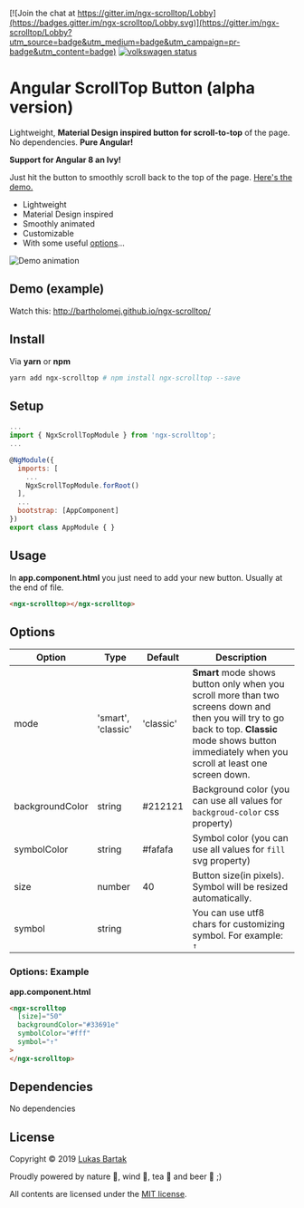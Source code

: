 [![Join the chat at https://gitter.im/ngx-scrolltop/Lobby](https://badges.gitter.im/ngx-scrolltop/Lobby.svg)](https://gitter.im/ngx-scrolltop/Lobby?utm_source=badge&utm_medium=badge&utm_campaign=pr-badge&utm_content=badge)
[![volkswagen status](https://auchenberg.github.io/volkswagen/volkswargen_ci.svg?v=1)](https://github.com/auchenberg/volkswagen)

# Angular ScrollTop Button (alpha version)

Lightweight, **Material Design inspired button for scroll-to-top** of the page. No dependencies. **Pure Angular!**

**Support for Angular 8 an Ivy!**

Just hit the button to smoothly scroll back to the top of the page. [Here's the demo.](http://bartholomej.github.io/ngx-scrolltop/)

- Lightweight
- Material Design inspired
- Smoothly animated
- Customizable
- With some useful [options](#settings)...

![Demo animation](https://github.com/bartholomej/material-scrollTop/blob/master/demo/images/material-scrolltop-animation.gif)

## Demo (example)

Watch this: [http://bartholomej.github.io/ngx-scrolltop/
](http://bartholomej.github.io/ngx-scrolltop/)

## Install

Via **yarn** or **npm**

```bash
yarn add ngx-scrolltop # npm install ngx-scrolltop --save
```

## Setup

```js
...
import { NgxScrollTopModule } from 'ngx-scrolltop';
...

@NgModule({
  imports: [
    ...
    NgxScrollTopModule.forRoot()
  ],
  ...
  bootstrap: [AppComponent]
})
export class AppModule { }
```

## Usage

In **app.component.html** you just need to add your new button. Usually at the end of file.

```html
<ngx-scrolltop></ngx-scrolltop>
```

## Options

| Option          | Type               | Default   | Description                                                                                                                                                                                              |
| --------------- | ------------------ | --------- | -------------------------------------------------------------------------------------------------------------------------------------------------------------------------------------------------------- |
| mode            | 'smart', 'classic' | 'classic' | **Smart** mode shows button only when you scroll more than two screens down and then you will try to go back to top. **Classic** mode shows button immediately when you scroll at least one screen down. |
| backgroundColor | string             | #212121   | Background color (you can use all values for `backgroud-color` css property)                                                                                                                             |
| symbolColor     | string             | #fafafa   | Symbol color (you can use all values for `fill` svg property)                                                                                                                                            |
| size            | number             | 40        | Button size(in pixels). Symbol will be resized automatically.                                                                                                                                            |
| symbol          | string             |           | You can use utf8 chars for customizing symbol. For example: `↑`                                                                                                                                          |

### Options: Example

**app.component.html**

```html
<ngx-scrolltop
  [size]="50"
  backgroundColor="#33691e"
  symbolColor="#fff"
  symbol="↑"
>
</ngx-scrolltop>
```

## Dependencies

No dependencies

## License

Copyright &copy; 2019 [Lukas Bartak](http://bartweb.cz)

Proudly powered by nature 🗻, wind 💨, tea 🍵 and beer 🍺 ;)

All contents are licensed under the [MIT license].

[mit license]: LICENSE
